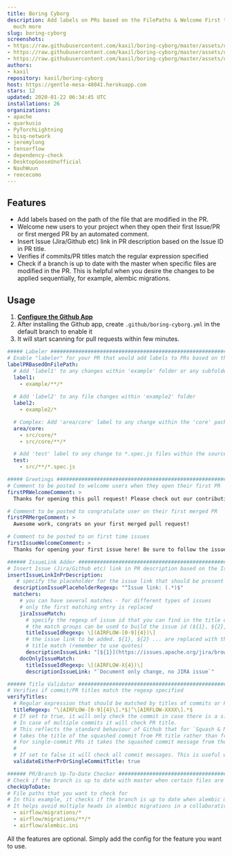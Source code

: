 ```yaml
---
title: Boring Cyborg
description: Add labels on PRs based on the FilePaths & Welcome First time users &
  much more
slug: boring-cyborg
screenshots:
- https://raw.githubusercontent.com/kaxil/boring-cyborg/master/assets/usage-screenshot-1.png
- https://raw.githubusercontent.com/kaxil/boring-cyborg/master/assets/usage-new-issue-new-user-screenshot.png
- https://raw.githubusercontent.com/kaxil/boring-cyborg/master/assets/usage-first-merged-pr.gif
authors:
- kaxil
repository: kaxil/boring-cyborg
host: https://gentle-mesa-48041.herokuapp.com
stars: 12
updated: 2020-01-22 06:34:45 UTC
installations: 26
organizations:
- apache
- quarkusio
- PyTorchLightning
- bisq-network
- jeremylong
- tensorflow
- dependency-check
- DesktopGooseUnofficial
- NauhWuun
- reececomo
---
```


## Features

* Add labels based on the path of the file that are modified in the PR.
* Welcome new users to your project when they open their first Issue/PR or first merged PR by an
automated comment. 
* Insert Issue (Jira/Github etc) link in PR description based on the Issue ID in PR title.
* Verifies if commits/PR titles match the regular expression specified
* Check if a branch is up to date with the master when specific files are modified in the PR. This is helpful when you desire the changes to be applied sequentially, for example, alembic migrations.

## Usage

1. **[Configure the Github App](https://github.com/apps/boring-cyborg)**
2. After installing the Github app, create `.github/boring-cyborg.yml` in the default branch to enable it
3. It will start scanning for pull requests within few minutes.

```yaml
##### Labeler ########################################################################################################## 
# Enable "labeler" for your PR that would add labels to PRs based on the paths that are modified in the PR.
labelPRBasedOnFilePath:
  # Add 'label1' to any changes within 'example' folder or any subfolders
  label1:
    - example/**/*
  
  # Add 'label2' to any file changes within 'example2' folder
  label2: 
    - example2/*

  # Complex: Add 'area/core' label to any change within the 'core' package
  area/core:
    - src/core/*
    - src/core/**/*  

  # Add 'test' label to any change to *.spec.js files within the source dir
  test:
    - src/**/*.spec.js

##### Greetings ########################################################################################################
# Comment to be posted to welcome users when they open their first PR
firstPRWelcomeComment: >
  Thanks for opening this pull request! Please check out our contributing guidelines.

# Comment to be posted to congratulate user on their first merged PR
firstPRMergeComment: >
  Awesome work, congrats on your first merged pull request!

# Comment to be posted to on first time issues
firstIssueWelcomeComment: >
  Thanks for opening your first issue here! Be sure to follow the issue template!

###### IssueLink Adder #################################################################################################
# Insert Issue (Jira/Github etc) link in PR description based on the Issue ID in PR title.
insertIssueLinkInPrDescription:
   # specify the placeholder for the issue link that should be present in the description
  descriptionIssuePlaceholderRegexp: "^Issue link: (.*)$"
  matchers:
    # you can have several matches - for different types of issues
    # only the first matching entry is replaced
    jiraIssueMatch:
      # specify the regexp of issue id that you can find in the title of the PR
      # the match groups can be used to build the issue id (${1}, ${2}, etc.).
      titleIssueIdRegexp: \[(AIRFLOW-[0-9]{4})\]
      # the issue link to be added. ${1}, ${2} ... are replaced with the match groups from the
      # title match (remember to use quotes)
      descriptionIssueLink: "[${1}](https://issues.apache.org/jira/browse/${1}/)"
    docOnlyIssueMatch:
      titleIssueIdRegexp: \[(AIRFLOW-X{4})\]
      descriptionIssueLink: "`Document only change, no JIRA issue`"

###### Title Validator #################################################################################################
# Verifies if commit/PR titles match the regexp specified
verifyTitles:
  # Regular expression that should be matched by titles of commits or PR
  titleRegexp: ^\[AIRFLOW-[0-9]{4}\].*$|^\[AIRFLOW-XXXX\].*$
  # If set to true, it will only check the commit in case there is a single commit.
  # In case of multiple commits it will check PR title.
  # This reflects the standard behaviour of Github that for `Squash & Merge` GitHub
  # takes the title of the squashed commit from PR title rather than from commit message ¯\_(ツ)_/¯
  # For single-commit PRs it takes the squashed commit message from the commit as expected.
  #
  # If set to false it will check all commit messages. This is useful when you do not squash commits at merge.
  validateEitherPrOrSingleCommitTitle: true

###### PR/Branch Up-To-Date Checker ####################################################################################
# Check if the branch is up to date with master when certain files are modified
checkUpToDate:
# File paths that you want to check for
# In this example, it checks if the branch is up to date when alembic migrations are modified in the PR.
# It helps avoid multiple heads in alembic migrations in a collaborative development project.
  - airflow/migrations/*
  - airflow/migrations/**/*
  - airflow/alembic.ini
```

All the features are optional. Simply add the config for the feature you want to use.

